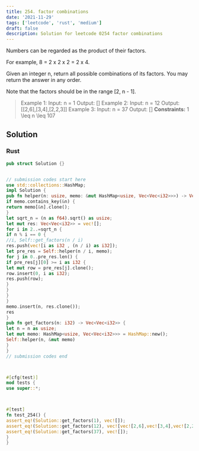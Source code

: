 ```yaml
---
title: 254. factor combinations
date: '2021-11-29'
tags: ['leetcode', 'rust', 'medium']
draft: false
description: Solution for leetcode 0254 factor combinations
---
```



Numbers can be regarded as the product of their factors.



For example, 8 <TeX>=</TeX> 2 x 2 x 2 <TeX>=</TeX> 2 x 4.

Given an integer n, return all possible combinations of its factors. You may return the answer in any order.



Note that the factors should be in the range [2, n - 1].







> Example 1:
> Input: n <TeX>=</TeX> 1
> Output: []
> Example 2:
> Input: n <TeX>=</TeX> 12
> Output: [[2,6],[3,4],[2,2,3]]
> Example 3:
> Input: n <TeX>=</TeX> 37
> Output: []
**Constraints:**
> 1 <TeX>\leq</TeX> n <TeX>\leq</TeX> 107


## Solution


### Rust
```rust
pub struct Solution {}


// submission codes start here
use std::collections::HashMap;
impl Solution {
pub fn helper(n: usize, memo: &mut HashMap<usize, Vec<Vec<i32>>>) -> Vec<Vec<i32>> {
if memo.contains_key(&n) {
return memo[&n].clone();
}
let sqrt_n = (n as f64).sqrt() as usize;
let mut res: Vec<Vec<i32>> = vec![];
for i in 2..=sqrt_n {
if n % i == 0 {
//i, Self::get_factors(n / i)
res.push(vec![i as i32 , (n / i) as i32]);
let pre_res = Self::helper(n / i, memo);
for j in 0..pre_res.len() {
if pre_res[j][0] >= i as i32 {
let mut row = pre_res[j].clone();
row.insert(0, i as i32);
res.push(row);
}
}
}
}
memo.insert(n, res.clone());
res
}
pub fn get_factors(n: i32) -> Vec<Vec<i32>> {
let n = n as usize;
let mut memo: HashMap<usize, Vec<Vec<i32>>> = HashMap::new();
Self::helper(n, &mut memo)
}
}
// submission codes end



#[cfg(test)]
mod tests {
use super::*;



#[test]
fn test_254() {
assert_eq!(Solution::get_factors(1), vec![]);
assert_eq!(Solution::get_factors(12), vec![vec![2,6],vec![3,4],vec![2,2,3]]);
assert_eq!(Solution::get_factors(37), vec![]);
}
}

```
